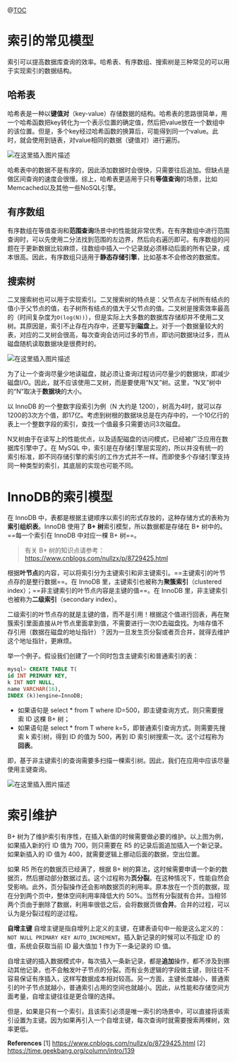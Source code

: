 ﻿@[TOC](MySQL基础之数据库索引)

# 索引的常见模型
索引可以提高数据库查询的效率。哈希表、有序数组、搜索树是三种常见的可以用于实现索引的数据结构。

## 哈希表
哈希表是一种以**键值对**（key-value）存储数据的结构。哈希表的思路很简单，用一个哈希函数把key转化为一个表示位置的确定值，然后把value放在一个数组中的该位置。但是，多个key经过哈希函数的换算后，可能得到同一个value。此时，就会使用到链表，对value相同的数据（键值对）进行遍历。

![在这里插入图片描述](https://img-blog.csdnimg.cn/20210314210651361.png?x-oss-process=image/watermark,type_ZmFuZ3poZW5naGVpdGk,shadow_10,text_aHR0cHM6Ly9ibG9nLmNzZG4ubmV0L1NlYmFzdGllbjIz,size_16,color_FFFFFF,t_70#pic_center)


哈希表中的数据不是有序的，因此添加数据时会很快，只需要往后追加。但缺点是做区间查询的速度会很慢。综上，哈希表更适用于只有**等值查询**的场景，比如Memcached以及其他一些NoSQL引擎。

## 有序数组
有序数组在等值查询和**范围查询**场景中的性能就非常优秀。在有序数组中进行范围查询时，可以先使用二分法找到范围的左边界，然后向右遍历即可。有序数组的问题在于更新数据比较麻烦，往数组中插入一个记录就必须移动后面的所有记录，成本很高。因此，有序数组只适用于**静态存储引擎**，比如基本不会修改的数据库。

## 搜索树
二叉搜索树也可以用于实现索引。二叉搜索树的特点是：父节点左子树所有结点的值小于父节点的值，右子树所有结点的值大于父节点的值。二叉树是搜索效率最高的（时间复杂度为`O(log(N))`），但是实际上大多数的数据库存储却并不使用二叉树。其原因是，索引不止存在内存中，还要写到**磁盘**上。对于一个数据量较大的表，对应的二叉树会很高，每次查询会访问过多的节点，即访问数据块过多，而从磁盘随机读取数据块是很费时的。

![在这里插入图片描述](https://img-blog.csdnimg.cn/20210314213705531.png?x-oss-process=image/watermark,type_ZmFuZ3poZW5naGVpdGk,shadow_10,text_aHR0cHM6Ly9ibG9nLmNzZG4ubmV0L1NlYmFzdGllbjIz,size_16,color_FFFFFF,t_70#pic_center)


为了让一个查询尽量少地读磁盘，就必须让查询过程访问尽量少的数据块，即减少磁盘I/O。因此，就不应该使用二叉树，而是要使用“N叉”树。这里，“N叉”树中的“N”取决于**数据块**的大小。

以 InnoDB 的一个整数字段索引为例（N 大约是 1200），树高为4时，就可以存1200的3次方个值，即17亿。考虑到树根的数据块总是在内存中的，一个10亿行的表上一个整数字段的索引，查找一个值最多只需要访问3次磁盘。

N叉树由于在读写上的性能优点，以及适配磁盘的访问模式，已经被广泛应用在数据库引擎中了。在 MySQL 中，索引是在存储引擎层实现的，所以并没有统一的索引标准，即不同存储引擎的索引的工作方式并不一样。而即使多个存储引擎支持同一种类型的索引，其底层的实现也可能不同。


# InnoDB的索引模型
在 InnoDB 中，表都是根据主键顺序以索引的形式存放的，这种存储方式的表称为**索引组织表**。InnoDB 使用了 **B+ 树**索引模型，所以数据都是存储在 B+ 树中的。==每一个索引在 InnoDB 中对应一棵 B+ 树==。

> 有关 B+ 树的知识点请参考：https://www.cnblogs.com/nullzx/p/8729425.html

根据**叶节点**的内容，可以将索引分为主键索引和非主键索引。==主键索引的叶节点存的是整行数据==。在 InnoDB 里，主键索引也被称为**聚簇索引**（clustered index）；==非主键索引的叶节点内容是主键的值==。在 InnoDB 里，非主键索引也被称为**二级索引**（secondary index）。

二级索引的叶节点存的就是主键的值，而不是引用！根据这个值进行回表，再在聚簇索引里面直接从叶节点里面拿到值，不需要进行一次IO去磁盘找。为啥存值不存引用（数据在磁盘的地址指针）？因为一旦发生页分裂或者页合并，就得去维护这个地址指针，更麻烦。

举一个例子。假设我们创建了一个同时包含主键索引和普通索引的表：

```sql
mysql> CREATE TABLE T(
id INT PRIMARY KEY, 
k INT NOT NULL, 
name VARCHAR(16),
INDEX (k))engine=InnoDB;
```

 - 如果语句是 select * from T where ID=500，即主键查询方式，则只需要搜索 ID 这棵 B+ 树；
 - 如果语句是 select * from T where k=5，即普通索引查询方式，则需要先搜索 k 索引树，得到 ID 的值为 500，再到 ID 索引树搜索一次。这个过程称为**回表**。

即，基于非主键索引的查询需要多扫描一棵索引树。因此，我们在应用中应该尽量使用主键查询。

![在这里插入图片描述](https://img-blog.csdnimg.cn/20210315165050387.png?x-oss-process=image/watermark,type_ZmFuZ3poZW5naGVpdGk,shadow_10,text_aHR0cHM6Ly9ibG9nLmNzZG4ubmV0L1NlYmFzdGllbjIz,size_16,color_FFFFFF,t_70#pic_center)


# 索引维护
B+ 树为了维护索引有序性，在插入新值的时候需要做必要的维护。以上图为例，如果插入新的行 ID 值为 700，则只需要在 R5 的记录后面追加插入一个新记录。如果新插入的 ID 值为 400，就需要逻辑上挪动后面的数据，空出位置。

如果 R5 所在的数据页已经满了，根据 B+ 树的算法，这时候需要申请一个新的数据页，然后挪动部分数据过去。这个过程称为**页分裂**。在这种情况下，性能自然会受影响。此外，页分裂操作还会影响数据页的利用率。原本放在一个页的数据，现在分到两个页中，整体空间利用率降低大约 50%。当然有分裂就有合并。当相邻两个页由于删除了数据，利用率很低之后，会将数据页做**合并**。合并的过程，可以认为是分裂过程的逆过程。

**自增主键**
自增主键是指自增列上定义的主键，在建表语句中一般是这么定义的：`NOT NULL PRIMARY KEY AUTO_INCREMENT`。插入新记录的时候可以不指定 ID 的值，系统会获取当前 ID 最大值加 1 作为下一条记录的 ID 值。

自增主键的插入数据模式中，每次插入一条新记录，都是**追加**操作，都不涉及到挪动其他记录，也不会触发叶子节点的分裂。而有业务逻辑的字段做主键，则往往不容易保证有序插入，这样写数据成本相对较高。另一方面，主键长度越小，普通索引的叶子节点就越小，普通索引占用的空间也就越小。因此，从性能和存储空间方面考量，自增主键往往是更合理的选择。

但是，如果是只有一个索引，且该索引必须是唯一索引的场景中，可以直接将该索引设置为主键。因为如果再引入一个自增主键，每次查询时就需要搜索两棵树，效率更低。


**References**
[1\] https://www.cnblogs.com/nullzx/p/8729425.html
[2\] https://time.geekbang.org/column/intro/139
